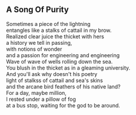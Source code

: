A Song Of Purity
----------------
Sometimes a piece of the lightning  
entangles like a stalks of cattail in my brow.  
Realized clear juice the thicket with hers  
a history we tell in passing,  
with notions of wonder  
and a passion for engineering and engineering  
Wave of wave of wells rolling down the sea.  
You blush in the thicket as in a gleaming university.  
And you'll ask why doesn't his poetry  
light of stalkss of cattail and sea's skins  
and the arcane bird feathers of his native land?  
For a day, maybe million,  
I rested under a pillow of fog  
at a bus stop, waiting for the god to be around.  
